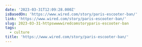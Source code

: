 ```yaml
---
date: '2023-03-31T12:09:28.000Z'
isBasedOn: 'https://www.wired.com/story/paris-escooter-ban/'
link: 'https://www.wired.com/story/paris-escooter-ban/'
slug: 2023-03-31-httpswwwwiredcomstoryparis-escooter-ban
tags:
  - culture
title: 'https://www.wired.com/story/paris-escooter-ban/'
---
```


